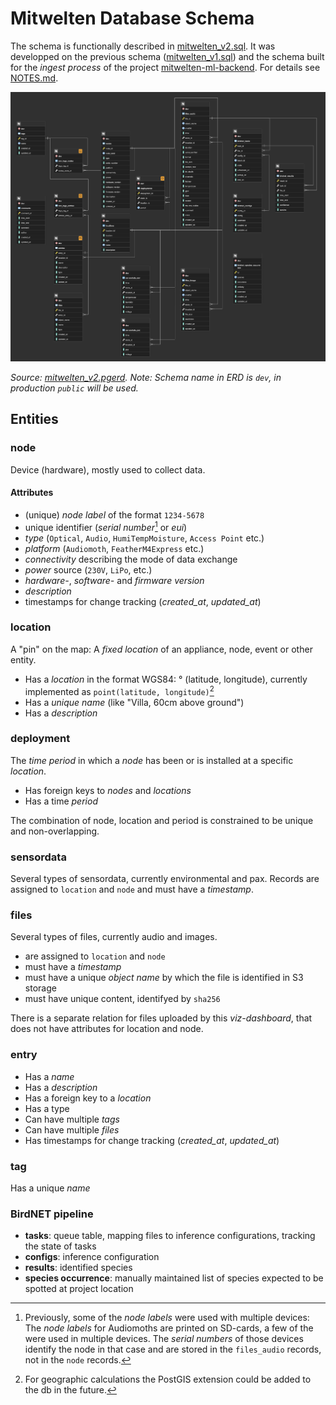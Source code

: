 # Mitwelten Database Schema

The schema is functionally described in [mitwelten_v2.sql](./mitwelten_v2.sql). It was developped on the previous schema ([mitwelten_v1.sql](./mitwelten_v1.sql)) and the schema built for the _ingest process_ of the project [mitwelten-ml-backend](https://github.com/mitwelten/mitwelten-ml-backend). For details see [NOTES.md](./NOTES.md).

![schema_v2.pgerd](./assets/schema_v2.pgerd.png)

_Source: [mitwelten_v2.pgerd](./mitwelten_v2.pgerd). Note: Schema name in ERD is `dev`, in production `public` will be used._

## Entities

### node

Device (hardware), mostly used to collect data.

#### Attributes

- (unique) _node label_ of the format `1234-5678`
- unique identifier (_serial number_[^node_labels_sn] or _eui_)
- _type_ (`Optical`, `Audio`, `HumiTempMoisture`, `Access Point` etc.)
- _platform_ (`Audiomoth`, `FeatherM4Express` etc.)
- _connectivity_ describing the mode of data exchange
- _power_ source (`230V`, `LiPo`, etc.)
- _hardware-_, _software-_ and _firmware version_
- _description_
- timestamps for change tracking (_created\_at_, _updated\_at_)

[^node_labels_sn]: Previously, some of the _node labels_ were used with multiple devices: The _node labels_ for Audiomoths are printed on SD-cards, a few of the were used in multiple devices. The _serial numbers_ of those devices identify the node in that case and are stored in the `files_audio` records, not in the `node` records.

### location

A "pin" on the map: A _fixed location_ of an appliance, node, event or other entity.

- Has a _location_ in the format WGS84: ° (latitude, longitude), currently implemented as `point(latitude, longitude)`[^postgis_ext]
- Has a _unique name_ (like "Villa, 60cm above ground")
- Has a _description_

[^postgis_ext]: For geographic calculations the PostGIS extension could be added to the db in the future.

### deployment

The _time period_ in which a _node_ has been or is installed at a specific _location_.

- Has foreign keys to _nodes_ and _locations_
- Has a time _period_

The combination of node, location and period is constrained to be unique and non-overlapping.

### sensordata

Several types of sensordata, currently environmental and pax. Records are assigned to `location` and `node` and must have a _timestamp_.

### files

Several types of files, currently audio and images.

- are assigned to `location` and `node`
- must have a _timestamp_
- must have a unique _object name_ by which the file is identified in S3 storage
- must have unique content, identifyed by `sha256`

There is a separate relation for files uploaded by this _viz-dashboard_, that does not
have attributes for location and node.

### entry

- Has a _name_
- Has a _description_
- Has a foreign key to a _location_
- Has a type
- Can have multiple _tags_
- Can have multiple _files_
- Has timestamps for change tracking (_created\_at_, _updated\_at_)

### tag

Has a unique _name_

### BirdNET pipeline

- __tasks__: queue table, mapping files to inference configurations, tracking the state of tasks
- __configs__: inference configuration
- __results__: identified species
- __species occurrence__: manually maintained list of species expected to be spotted at project location
